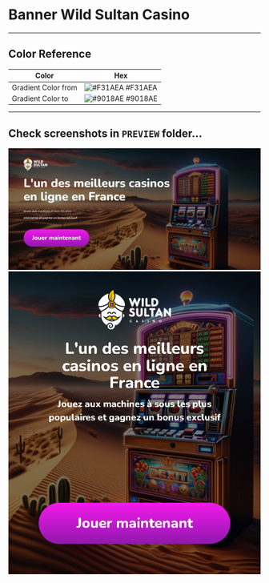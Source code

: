 # Banner Wild Sultan Casino

---

## Color Reference

| Color            | Hex                                                              |
| ---------------- | ---------------------------------------------------------------- |
| Gradient Color from | ![#F31AEA](https://via.placeholder.com/10/F31AEA?text=+) #F31AEA |
| Gradient Color to | ![#9018AE](https://via.placeholder.com/10/9018AE?text=+) #9018AE |

---

## Check screenshots in `PREVIEW` folder... 

![MainScreenDesktop](./PREVIEW/Desktop.png)
![MainScreenMobile](./PREVIEW/Mobile.png)